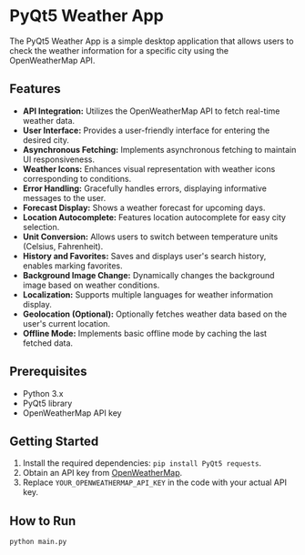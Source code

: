 # PyQt5 Weather App

The PyQt5 Weather App is a simple desktop application that allows users to check the weather information for a specific city using the OpenWeatherMap API.

## Features

- **API Integration:** Utilizes the OpenWeatherMap API to fetch real-time weather data.
- **User Interface:** Provides a user-friendly interface for entering the desired city.
- **Asynchronous Fetching:** Implements asynchronous fetching to maintain UI responsiveness.
- **Weather Icons:** Enhances visual representation with weather icons corresponding to conditions.
- **Error Handling:** Gracefully handles errors, displaying informative messages to the user.
- **Forecast Display:** Shows a weather forecast for upcoming days.
- **Location Autocomplete:** Features location autocomplete for easy city selection.
- **Unit Conversion:** Allows users to switch between temperature units (Celsius, Fahrenheit).
- **History and Favorites:** Saves and displays user's search history, enables marking favorites.
- **Background Image Change:** Dynamically changes the background image based on weather conditions.
- **Localization:** Supports multiple languages for weather information display.
- **Geolocation (Optional):** Optionally fetches weather data based on the user's current location.
- **Offline Mode:** Implements basic offline mode by caching the last fetched data.

## Prerequisites

- Python 3.x
- PyQt5 library
- OpenWeatherMap API key

## Getting Started

1. Install the required dependencies: `pip install PyQt5 requests`.
2. Obtain an API key from [OpenWeatherMap](https://openweathermap.org/).
3. Replace `YOUR_OPENWEATHERMAP_API_KEY` in the code with your actual API key.

## How to Run

```bash
python main.py

